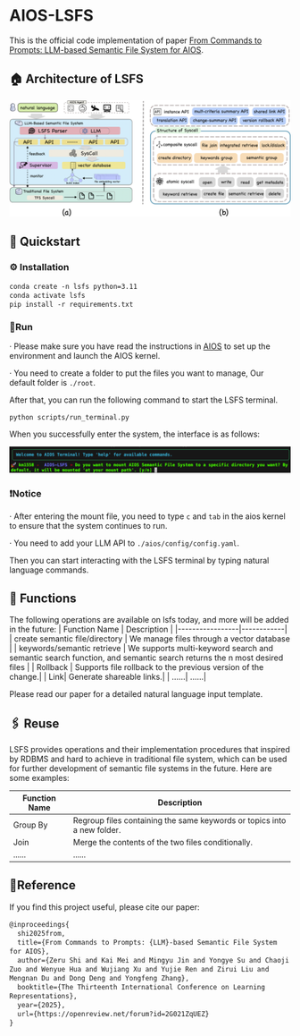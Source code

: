 # AIOS-LSFS
This is the official code implementation of paper [From Commands to Prompts: LLM-based Semantic File System for AIOS](https://arxiv.org/pdf/2410.11843).

## 🏠 Architecture of LSFS
<p align="center">
<img src="assets/lsfs-arc.png">
</p>

## 🚀 Quickstart

### ⚙️ Installation
```
conda create -n lsfs python=3.11
conda activate lsfs
pip install -r requirements.txt
```

### 🏃Run
· Please make sure you have read the instructions in [AIOS](https://github.com/agiresearch/AIOS) to set up the environment and launch the AIOS kernel. 

· You need to create a folder to put the files you want to manage, Our default folder is ```./root```.

After that, you can run the following command to start the LSFS terminal.

```
python scripts/run_terminal.py
```
When you successfully enter the system, the interface is as follows:

<p align="center">
<img src="assets/example.png">
</p>

### ❗️Notice
· After entering the mount file, you need to type ```c``` and ```tab``` in the aios kernel to ensure that the system continues to run.

· You need to add your LLM API to ```./aios/config/config.yaml```.

Then you can start interacting with the LSFS terminal by typing natural language commands. 

## 📎 Functions
The following operations are available on lsfs today, and more will be added in the future:
| Function Name | Description |
|-----------------|------------|
| create semantic file/directory | We manage files through a vector database | 
| keywords/semantic retrieve | We supports multi-keyword search and semantic search function, and semantic search returns the n most desired files |
| Rollback | Supports file rollback to the previous version of the change.| 
| Link| Generate shareable links.| 
| ......| ......| 

Please read our paper for a detailed natural language input template.

## 🖇️ Reuse
LSFS provides operations and their implementation procedures that inspired by RDBMS and hard to achieve in traditional file system, which can be used for further development of semantic file systems in the future. Here are some examples:

| Function Name | Description |
|-----------------|------------|
| Group By | Regroup files containing the same keywords or topics into a new folder. | 
| Join| Merge the contents of the two files conditionally. | 
| ......| ...... | 


## 🌹Reference
If you find this project useful, please cite our paper:

```
@inproceedings{
  shi2025from,
  title={From Commands to Prompts: {LLM}-based Semantic File System for AIOS},
  author={Zeru Shi and Kai Mei and Mingyu Jin and Yongye Su and Chaoji Zuo and Wenyue Hua and Wujiang Xu and Yujie Ren and Zirui Liu and Mengnan Du and Dong Deng and Yongfeng Zhang},
  booktitle={The Thirteenth International Conference on Learning Representations},
  year={2025},
  url={https://openreview.net/forum?id=2G021ZqUEZ}
}
```
